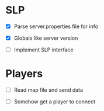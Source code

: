 # SLP

- [X] Parse server.properties file for info

- [X] Globals like server version

- [ ] Implement SLP interface

# Players


- [ ] Read map file and send data

- [ ] Somehow get a player to connect

